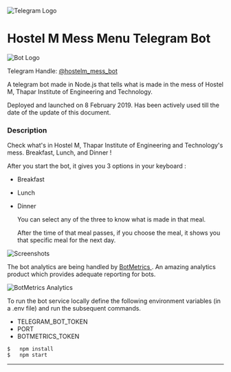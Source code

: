 ![Telegram Logo](https://i.ibb.co/xshtS4v/logo.png "Telegram Logo")

# Hostel M Mess Menu Telegram Bot

![Bot Logo](https://i.ibb.co/Npgzrk7/Bot-Logo.png "Bot Logo")

Telegram Handle: [@hostelm_mess_bot](https://t.me/hostelm_mess_bot)

A telegram bot made in Node.js that tells what is made in the mess of Hostel M, Thapar Institute of Engineering and Technology. 

Deployed and launched on 8 February 2019. Has been actively used till the date of the update of this document. 

### Description

Check what's in Hostel M, Thapar Institute of Engineering and Technology's mess. Breakfast, Lunch, and Dinner !

After you start the bot, it gives you 3 options in your keyboard :

* Breakfast

* Lunch

* Dinner

  You can select any of the three to know what is made in that meal.

  After the time of that meal passes, if you choose the meal, it shows you that specific meal for the next day.



![Screenshots](https://i.ibb.co/3pt08p9/Screenshots.png "Screenshots")

The bot analytics are being handled by [BotMetrics ](https://bot-metrics.com/). An amazing analytics product which provides adequate reporting for bots.

![BotMetrics Analytics](https://i.ibb.co/bXwHfYY/Bot-Metrics.png "BotMetrics Analytics")

To run the bot service locally define the following environment variables (in a .env file) and run the subsequent commands.

- TELEGRAM_BOT_TOKEN
- PORT
- BOTMETRICS_TOKEN

```
$	npm install
$	npm start
```

------------------